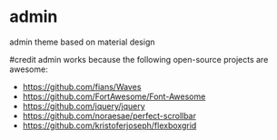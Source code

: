 # admin
admin theme based on material design

#credit
admin works because the following open-source projects are awesome:
- https://github.com/fians/Waves
- https://github.com/FortAwesome/Font-Awesome
- https://github.com/jquery/jquery
- https://github.com/noraesae/perfect-scrollbar
- https://github.com/kristoferjoseph/flexboxgrid
